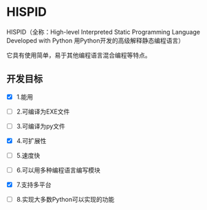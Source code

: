 # HISPID

HISPID（全称：High-level Interpreted Static Programming Language Developed with Python 用Python开发的高级解释静态编程语言）

它具有使用简单，易于其他编程语言混合编程等特点。

## 开发目标

- [x] 1.能用

- [ ] 2.可编译为EXE文件
- [ ] 3.可编译为py文件

- [x] 4.可扩展性
- [ ] 5.速度快
- [ ] 6.可以用多种编程语言编写模块
- [x] 7.支持多平台
- [ ] 8.实现大多数Python可以实现的功能